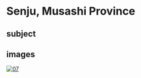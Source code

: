 # Senju, Musashi Province

## subject

## images

[![07](https://upload.wikimedia.org/wikipedia/commons/thumb/6/63/Senju_in_the_Musachi_provimce.jpg/290px-Senju_in_the_Musachi_provimce.jpg)]((https://en.wikipedia.org/wiki/File:Senju_in_the_Musachi_provimce.jpg))
